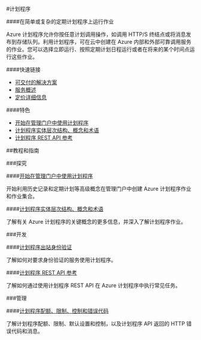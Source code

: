 
<properties linkid="scheduler" urlDisplayName="Windows Azure scheduler" pageTitle="计划程序 - Azure 微软云" metaKeywords="scheduler,计划任务,计划程序配额,限制,设置,控制,计划程序API,HTTP 错误代码,消息" description="在简单或复杂的定期计划程序上运行作业。Azure 计划程序允许你按任意计划调用操作，如调用 HTTP/S 终结点或将消息发布到存储队列。利用计划程序，可在云中创建在 Azure 内部和外部可靠调用服务的作业。您可以选择立即运行、按照定期计划日程运行或者在将来的某个时间点运行这些作业。" metaCanonical="" services="scheduler" documentationCenter="Services" title="Run jobs on simple or complex recurring schedules" authors="" solutions="" manager="" editor="Eric Chen" />
<tags ms.service="scheduler"
    ms.date=""
    wacn.date=""
    />

#计划程序

####在简单或复杂的定期计划程序上运行作业

Azure 计划程序允许你按任意计划调用操作，如调用 HTTP/S 终结点或将消息发布到存储队列。利用计划程序，可在云中创建在 Azure 内部和外部可靠调用服务的作业。您可以选择立即运行、按照定期计划日程运行或者在将来的某个时间点运行这些作业。

####快速链接

-   [可交付的解决方案](/solutions/web/)
-   [服务概述](/home/features/scheduler/)
-   [定价详细信息](/home/features/scheduler/#home_sch_pri)


####特色

-   [开始在管理门户中使用计划程序](http://msdn.microsoft.com/library/zh-cn/azure/dn479785.aspx)
-   [计划程序实体层次结构、概念和术语](http://msdn.microsoft.com/zh-cn/library/windowsazure/dn528941.aspx)
-   [计划程序 REST API 参考](http://msdn.microsoft.com/zh-cn/library/windowsazure/dn528946.aspx)

##教程和指南

###探究

####[开始在管理门户中使用计划程序](http://msdn.microsoft.com/library/zh-cn/azure/dn479785.aspx)

开始利用历史记录和定期计划等高级概念在管理门户中创建 Azure 计划程序作业和作业集合。

####[计划程序实体层次结构、概念和术语](http://msdn.microsoft.com/zh-cn/library/windowsazure/dn528941.aspx)

了解有关 Azure 计划程序的关键概念的更多信息，并深入了解计划程序作业。

###开发

####[计划程序出站身份验证](http://msdn.microsoft.com/zh-cn/library/azure/dn864828.aspx)

了解如何对要求身份验证的服务使用计划程序。

####[计划程序 REST API 参考](http://msdn.microsoft.com/zh-cn/library/windowsazure/dn528946.aspx)

了解如何通过使用计划程序 REST API 在 Azure 计划程序中执行常见任务。

###管理

####[计划程序配额、限制、控制和错误代码](http://msdn.microsoft.com/zh-cn/library/windowsazure/dn479786.aspx)

了解计划程序配额、限制、默认设置和控制，以及计划程序 API 返回的 HTTP 错误代码和消息。



